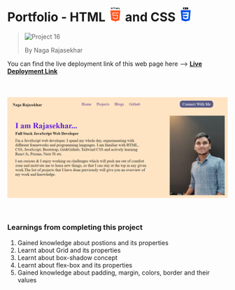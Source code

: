 # Portfolio - HTML ![HTML Logo](./HTML_logo.png) and CSS ![CSS logo](./CSS_logo.png)

> ![Project 16](https://img.shields.io/badge/Portfolio-brightgreen)
>
> By Naga Rajasekhar

You can find the live deployment link of this web page here --> **[Live Deployment Link](#)**
<br/>
<br/>
<br/>
<br/>
![Preview](portfolio_preview.png)

<br/>

### Learnings from completing this project

1. Gained knowledge about postions and its properties<br/>
2. Learnt about Grid and its properties
3. Learnt about box-shadow concept
4. Learnt about flex-box and its properties
5. Gained knowledge about padding, margin, colors, border and their values
